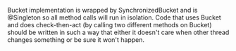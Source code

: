 Bucket implementation is wrapped by SynchronizedBucket and
is @Singleton so all method calls will run in isolation.
Code that uses Bucket and does check-then-act
(by calling two different methods on Bucket)
should be written in such a way that either
it doesn't care when other thread changes something or be sure it won't happen.

